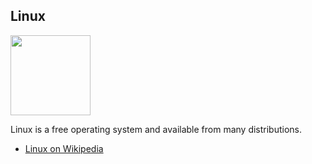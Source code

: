 ## Linux
<img src="https://raw.githubusercontent.com/wiki/OpenUserJS/OpenUserJS.org/images/tux_icon.png" width="128" height="128">

Linux is a free operating system and available from many distributions.

* [Linux on Wikipedia][wikipediaLinuxOS]

[githubFavicon]: https://assets-cdn.github.com/favicon.ico
[oujsFavicon]: https://raw.githubusercontent.com/OpenUserJs/OpenUserJS.org/master/public/images/favicon16.png
[wikipediaLinuxOS]: https://www.wikipedia.org/wiki/Linux
